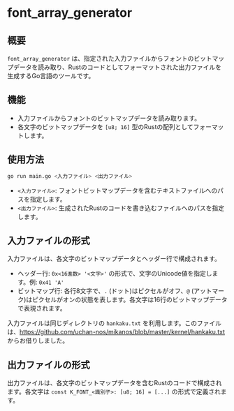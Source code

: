 # font_array_generator

## 概要

`font_array_generator` は、指定された入力ファイルからフォントのビットマップデータを読み取り、Rustのコードとしてフォーマットされた出力ファイルを生成するGo言語のツールです。

## 機能

- 入力ファイルからフォントのビットマップデータを読み取ります。
- 各文字のビットマップデータを `[u8; 16]` 型のRustの配列としてフォーマットします。

## 使用方法

```bash
go run main.go <入力ファイル> <出力ファイル>
```

- `<入力ファイル>`: フォントビットマップデータを含むテキストファイルへのパスを指定します。
- `<出力ファイル>`: 生成されたRustのコードを書き込むファイルへのパスを指定します。

## 入力ファイルの形式

入力ファイルは、各文字のビットマップデータとヘッダー行で構成されます。

- ヘッダー行: `0x<16進数> '<文字>'` の形式で、文字のUnicode値を指定します。例: `0x41 'A'`
- ビットマップ行: 各行8文字で、`.` (ドット)はピクセルがオフ、`@` (アットマーク)はピクセルがオンの状態を表します。各文字は16行のビットマップデータで表現されます。

入力ファイルは同じディレクトリの `hankaku.txt` を利用します。このファイルは、https://github.com/uchan-nos/mikanos/blob/master/kernel/hankaku.txt からお借りしました。

## 出力ファイルの形式

出力ファイルは、各文字のビットマップデータを含むRustのコードで構成されます。各文字は `const K_FONT_<識別子>: [u8; 16] = [...]` の形式で定義されます。
